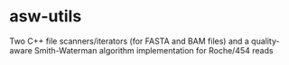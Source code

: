 asw-utils
=========

Two C++ file scanners/iterators (for FASTA and BAM files) and a quality-aware Smith-Waterman algorithm implementation for Roche/454 reads
